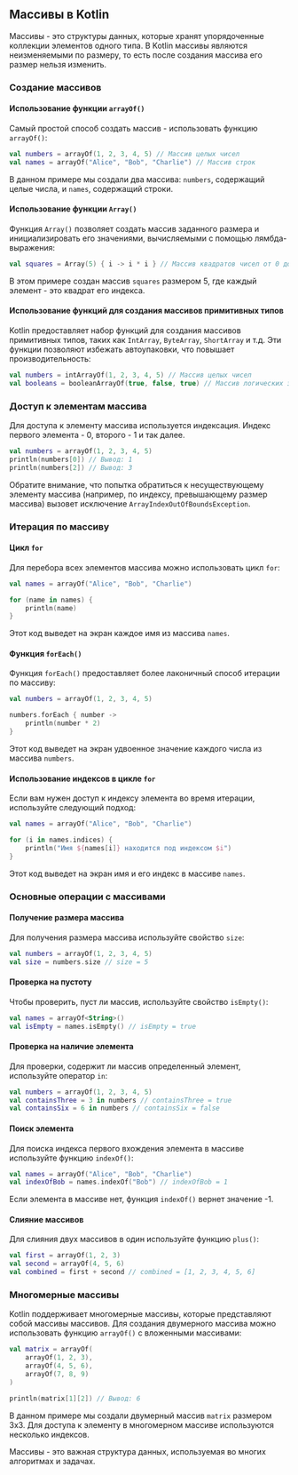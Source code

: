 ## Массивы в Kotlin

Массивы - это структуры данных, которые хранят упорядоченные коллекции элементов одного типа. В Kotlin массивы являются неизменяемыми по размеру, то есть после создания массива его размер нельзя изменить. 

### Создание массивов

#### Использование функции `arrayOf()`

Самый простой способ создать массив - использовать функцию `arrayOf()`:

```kotlin
val numbers = arrayOf(1, 2, 3, 4, 5) // Массив целых чисел
val names = arrayOf("Alice", "Bob", "Charlie") // Массив строк
```

В данном примере мы создали два массива: `numbers`, содержащий целые числа, и `names`, содержащий строки. 

#### Использование функции `Array()`

Функция `Array()` позволяет создать массив заданного размера и инициализировать его значениями, вычисляемыми с помощью лямбда-выражения:

```kotlin
val squares = Array(5) { i -> i * i } // Массив квадратов чисел от 0 до 4
```

В этом примере создан массив `squares` размером 5, где каждый элемент - это квадрат его индекса.

#### Использование функций для создания массивов примитивных типов

Kotlin предоставляет набор функций для создания массивов примитивных типов, таких как `IntArray`, `ByteArray`, `ShortArray` и т.д. Эти функции позволяют избежать автоупаковки, что повышает производительность:

```kotlin
val numbers = intArrayOf(1, 2, 3, 4, 5) // Массив целых чисел
val booleans = booleanArrayOf(true, false, true) // Массив логических значений
```

### Доступ к элементам массива

Для доступа к элементу массива используется индексация. Индекс первого элемента - 0, второго - 1 и так далее. 

```kotlin
val numbers = arrayOf(1, 2, 3, 4, 5)
println(numbers[0]) // Вывод: 1
println(numbers[2]) // Вывод: 3
```

Обратите внимание, что попытка обратиться к несуществующему элементу массива (например, по индексу, превышающему размер массива) вызовет исключение `ArrayIndexOutOfBoundsException`.

### Итерация по массиву

#### Цикл `for`

Для перебора всех элементов массива можно использовать цикл `for`:

```kotlin
val names = arrayOf("Alice", "Bob", "Charlie")

for (name in names) {
    println(name)
}
```

Этот код выведет на экран каждое имя из массива `names`.

#### Функция `forEach()`

Функция `forEach()` предоставляет более лаконичный способ итерации по массиву:

```kotlin
val numbers = arrayOf(1, 2, 3, 4, 5)

numbers.forEach { number ->
    println(number * 2)
}
```

Этот код выведет на экран удвоенное значение каждого числа из массива `numbers`.

#### Использование индексов в цикле `for`

Если вам нужен доступ к индексу элемента во время итерации, используйте следующий подход:

```kotlin
val names = arrayOf("Alice", "Bob", "Charlie")

for (i in names.indices) {
    println("Имя ${names[i]} находится под индексом $i")
}
```

Этот код выведет на экран имя и его индекс в массиве `names`.

### Основные операции с массивами

#### Получение размера массива

Для получения размера массива используйте свойство `size`:

```kotlin
val numbers = arrayOf(1, 2, 3, 4, 5)
val size = numbers.size // size = 5
```

#### Проверка на пустоту

Чтобы проверить, пуст ли массив, используйте свойство `isEmpty()`:

```kotlin
val names = arrayOf<String>()
val isEmpty = names.isEmpty() // isEmpty = true
```

#### Проверка на наличие элемента

Для проверки, содержит ли массив определенный элемент, используйте оператор `in`:

```kotlin
val numbers = arrayOf(1, 2, 3, 4, 5)
val containsThree = 3 in numbers // containsThree = true
val containsSix = 6 in numbers // containsSix = false
```

#### Поиск элемента

Для поиска индекса первого вхождения элемента в массиве используйте функцию `indexOf()`:

```kotlin
val names = arrayOf("Alice", "Bob", "Charlie")
val indexOfBob = names.indexOf("Bob") // indexOfBob = 1
```

Если элемента в массиве нет, функция `indexOf()` вернет значение -1.

#### Слияние массивов

Для слияния двух массивов в один используйте функцию `plus()`:

```kotlin
val first = arrayOf(1, 2, 3)
val second = arrayOf(4, 5, 6)
val combined = first + second // combined = [1, 2, 3, 4, 5, 6]
```

### Многомерные массивы

Kotlin поддерживает многомерные массивы, которые представляют собой массивы массивов. Для создания двумерного массива можно использовать функцию `arrayOf()` с вложенными массивами:

```kotlin
val matrix = arrayOf(
    arrayOf(1, 2, 3),
    arrayOf(4, 5, 6),
    arrayOf(7, 8, 9)
)

println(matrix[1][2]) // Вывод: 6
```

В данном примере мы создали двумерный массив `matrix` размером 3x3. Для доступа к элементу в многомерном массиве используются несколько индексов.

Массивы - это важная структура данных, используемая во многих алгоритмах и задачах. 
